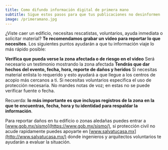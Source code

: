 ```yaml
---
title: Como difundo información digital de primera mano
subtitle: Sigue estos pasos para que tus publicaciones no desinformen
image: /primeramano.jpg
---
```


¿Viste caer un edificio, necesitas rescatistas, voluntarios, ayuda inmediata o solicitar material? **Te recomendamos grabar un video para reportar lo que necesites**. Los siguientes puntos ayudarán a que tu información viaje lo más rápido posible:

**Verifica que pueda verse la zona afectada o de riesgo en el video**
Será necesario un testimonio mostrando la zona afectada **Tendrás que dar hechos del evento, fecha, hora, reporte de daños y heridos**
Si necesitas material enlista lo requerido y esto ayudará a que llegue a los centros de acopio más cercanos a ti.
Si necesitas voluntarios especifica el uso de protección necesaria.
No mandes notas de voz; en estas no se puede verificar fuente o fecha.

Recuerda: **lo más importante es que incluyas registros de la zona en la que te encuentras, fecha, hora y tu identidad para respaldar la información**.

Para reportar daños en tu edificio o zonas aledañas puedes entrar a [www.gob.mx/sismo](https://www.gob.mx/sismo/), si protección civil no acude rapidamente puedes apoyarte en [www.salvatucasa.mx](http://www.salvatucasa.mx/) donde ingenieros y arquitectos voluntarios te ayudarán a evaluar la situación.
